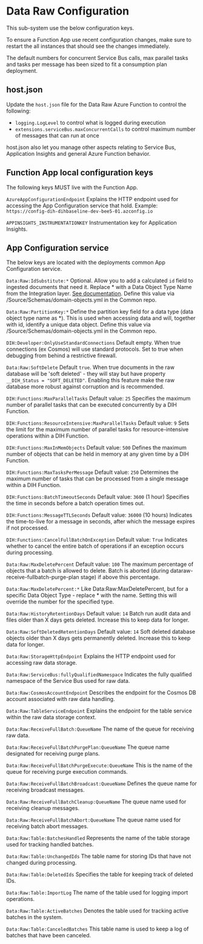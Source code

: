 # Data Raw Configuration

This sub-system use the below configuration keys.

To ensure a Function App use recent configuration changes, make sure to restart the all instances that should see the changes immediately.

The default numbers for concurrent Service Bus calls, max parallel tasks and tasks per message has been sized to fit a consumption plan deployment.

## host.json

Update the `host.json` file for the Data Raw Azure Function to control the following:
- `logging.LogLevel` to control what is logged during execution
- `extensions.serviceBus.maxConcurrentCalls` to control maximum number of messages that can run at once

host.json also let you manage other aspects relating to Service Bus, Application Insights and general Azure Function behavior.

## Function App local configuration keys

The following keys MUST live with the Function App.

`AzureAppConfigurationEndpoint`
Explains the HTTP endpoint used for accessing the App Configuration service that hold.
Example:  `https://config-dih-dihbaseline-dev-bee5-01.azconfig.io`

`APPINSIGHTS_INSTRUMENTATIONKEY`
Instrumentation key for Application Insights.

## App Configuration service 

The below keys are located with the deployments common App Configuration service.

`Data:Raw:IdSubstitute:*`
Optional. Allow you to add a calculated `id` field to ingested documents that need it. Replace * with a Data Object Type Name from the Integration layer. [See documentation](./Dynamic-ID-Generation.md). 
Define this value via /Source/Schemas/domain-objects.yml in the Common repo.

`Data:Raw:PartitionKey:*`
Define the partition key field for a data type (data object type name as *). This is used when accessing data and will, together with id, identify a unique data object.
Define this value via /Source/Schemas/domain-objects.yml in the Common repo.

`DIH:Developer:OnlyUseStandardConnections`
Default empty.
When true connections (ex Cosmos) will use standard protocols. Set to true when debugging from behind a restrictive firewall.

`Data:Raw:SoftDelete`
Default `true`.
When true documents in the raw database will be 'soft deleted' - they will stay but have property `__DIH_Status = "SOFT_DELETED"`. Enabling this feature make the raw database more robust against corruption and is recommended.

`DIH:Functions:MaxParallelTasks`
Default value: `25`
Specifies the maximum number of parallel tasks that can be executed concurrently by a DIH Function.

`DIH:Functions:ResourceIntensive:MaxParallelTasks`
Default value: `9`
Sets the limit for the maximum number of parallel tasks for resource-intensive operations within a DIH Function.

`DIH:Functions:MaxInMemObjects`
Default value: `500`
Defines the maximum number of objects that can be held in memory at any given time by a DIH Function.

`DIH:Functions:MaxTasksPerMessage`
Default value: `250`
Determines the maximum number of tasks that can be processed from a single message within a DIH Function.

`DIH:Functions:BatchTimeoutSeconds`
Default value: `3600` (1 hour)
Specifies the time in seconds before a batch operation times out.

`DIH:Functions:MessageTTLSeconds`
Default value: `36000` (10 hours)
Indicates the time-to-live for a message in seconds, after which the message expires if not processed.

`DIH:Functions:CancelFullBatchOnException`
Default value: `True`
Indicates whether to cancel the entire batch of operations if an exception occurs during processing.

`Data:Raw:MaxDeletePercent`
Default value: `100`
The maximum percentage of objects that a batch is allowed to delete. Batch is aborted (during dataraw-receive-fullbatch-purge-plan stage) if above this percentage.

`Data:Raw:MaxDeletePercent:*`
Like Data:Raw:MaxDeletePercent, but for a specific Data Object Type - replace * with the name. Setting this will override the number for the specified type.

`Data:Raw:HistoryRetentionDays`
Default value: `14`
Batch run audit data and files older than X days gets deleted. Increase this to keep data for longer.

`Data:Raw:SoftDeletedRetentionDays`
Default value: `14`
Soft deleted database objects older than X days gets permanently deleted. Increase this to keep data for longer.

`Data:Raw:StorageHttpEndpoint`
Explains the HTTP endpoint used for accessing raw data storage.

`Data:Raw:ServiceBus:fullyQualifiedNamespace`
Indicates the fully qualified namespace of the Service Bus used for raw data.

`Data:Raw:CosmosAccountEndpoint`
Describes the endpoint for the Cosmos DB account associated with raw data handling.

`Data:Raw:TableServiceEndpoint`
Explains the endpoint for the table service within the raw data storage context.

`Data:Raw:ReceiveFullBatch:QueueName`
The name of the queue for receiving raw data.

`Data:Raw:ReceiveFullBatchPurgePlan:QueueName`
The queue name designated for receiving purge plans.

`Data:Raw:ReceiveFullBatchPurgeExecute:QueueName`
This is the name of the queue for receiving purge execution commands.

`Data:Raw:ReceiveFullBatchBroadcast:QueueName`
Defines the queue name for receiving broadcast messages.

`Data:Raw:ReceiveFullBatchCleanup:QueueName`
The queue name used for receiving cleanup messages.

`Data:Raw:ReceiveFullBatchAbort:QueueName`
The queue name used for receiving batch abort messages.

`Data:Raw:Table:BatchesHandled`
Represents the name of the table storage used for tracking handled batches.

`Data:Raw:Table:UnchangedIds`
The table name for storing IDs that have not changed during processing.

`Data:Raw:Table:DeletedIds`
Specifies the table for keeping track of deleted IDs.

`Data:Raw:Table:ImportLog`
The name of the table used for logging import operations.

`Data:Raw:Table:ActiveBatches`
Denotes the table used for tracking active batches in the system.

`Data:Raw:Table:CanceledBatches`
This table name is used to keep a log of batches that have been canceled.

